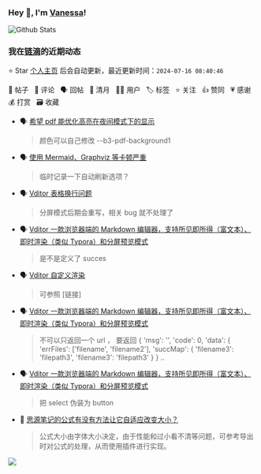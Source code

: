 ### Hey 👋, I'm [Vanessa](http://vanessa.b3log.org/)!

![Github Stats](https://github-readme-stats.vercel.app/api?username=Vanessa219&show_icons=true)

<!--events start -->

### 我在[链滴](https://ld246.com)的近期动态

⭐️ Star [个人主页](https://github.com/Vanessa219/Vanessa219) 后会自动更新，最近更新时间：`2024-07-16 08:40:46`

📝 帖子 &nbsp; 💬 评论 &nbsp; 🗣 回帖 &nbsp; 🌙 清月 &nbsp; 👨‍💻 用户 &nbsp; 🏷️ 标签 &nbsp; ⭐️ 关注 &nbsp; 👍 赞同 &nbsp; 💗 感谢 &nbsp; 💰 打赏 &nbsp; 🗃 收藏

* 🗣 [希望 pdf 能优化高亮在夜间模式下的显示](https://ld246.com/article/1720670204212/comment/1720671473889#comments)

  > 颜色可以自己修改 --b3-pdf-background1
* 🗣 [使用 Mermaid、Graphviz 等卡顿严重](https://ld246.com/article/1633156099001/comment/1720160868120#comments)

  > 临时记录一下自动刷新选项？
* 🗣 [Vditor 表格换行问题](https://ld246.com/article/1715658531067/comment/1720160015446#comments)

  > 分屏模式后期会重写，相关 bug 就不处理了
* 🗣 [Vditor 一款浏览器端的 Markdown 编辑器，支持所见即所得（富文本）、即时渲染（类似 Typora）和分屏预览模式](https://ld246.com/article/1549638745630/comment/1720141295357#comments)

  > 是不是定义了 succes
* 🗣 [Vditor 自定义渲染](https://ld246.com/article/1588412297062/comment/1719939609738#comments)

  > 可参照 [链接]
* 🗣 [Vditor 一款浏览器端的 Markdown 编辑器，支持所见即所得（富文本）、即时渲染（类似 Typora）和分屏预览模式](https://ld246.com/article/1549638745630/comment/1719581569670#comments)

  > 不可以只返回一个 url ， 要返回 { 'msg': '', 'code': 0, 'data': { 'errFiles': ['filename', 'filename2'], 'succMap': { 'filename3': 'filepath3', 'filename3': 'filepath3' } }  ..
* 🗣 [Vditor 一款浏览器端的 Markdown 编辑器，支持所见即所得（富文本）、即时渲染（类似 Typora）和分屏预览模式](https://ld246.com/article/1549638745630/comment/1719191071184#comments)

  > 把 select 伪装为 button
* 💬 [思源笔记的公式有没有方法让它自适应改变大小？](https://ld246.com/article/1718933532253/comment/1718980571255#comments)

  > 公式大小由字体大小决定，由于性能和过小看不清等问题，可参考导出时对公式的处理，从而使用插件进行实现。


<!--events end -->

<a title="Hits" target="_blank" href="https://github.com/Vanessa219/Vanessa219"><img src="https://hits.b3log.org/Vanessa219/Vanessa219.svg"></a>
